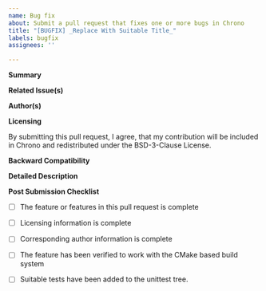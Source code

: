 ```yaml
---
name: Bug fix
about: Submit a pull request that fixes one or more bugs in Chrono
title: "[BUGFIX] _Replace With Suitable Title_"
labels: bugfix
assignees: ''

---
```


**Summary**

<!--Briefly describe the bug(s) that are eliminated by this pull request.-->

**Related Issue(s)**

<!--If this addresses an open GitHub issue for this project, please mention the issue number here, and describe the relation. Use the phrases `fixes #221` or `closes #135`, when you want an issue to be automatically closed when the pull request is merged-->

**Author(s)**

<!--Please state name and affiliation of the author or authors that should be credited with the changes in this pull request. If this pull request adds new files to the distribution, please also provide a suitable "long-lived" e-mail address (ideally something that can outlive your institution's e-mail, in case you change jobs) for the *corresponding* author, i.e. the person the Chrono developers can contact directly with questions and requests related to maintenance and support of this contributed code.-->

**Licensing**

By submitting this pull request, I agree, that my contribution will be included in Chrono and redistributed under the BSD-3-Clause License.

**Backward Compatibility**

<!--Please state whether any changes in the pull request will break backward compatibility for inputs, and - if yes - explain what has been changed and why-->

**Detailed Description**

<!--Provide any relevant details about how the fixed bug can be reproduced, how the changes are implemented, how correctness was verified, how other features - if any - in Chrono are affected-->

**Post Submission Checklist**

<!--Please check the fields below as they are completed **after** the pull request has been submitted. Delete lines that don't apply-->

- [ ] The feature or features in this pull request is complete
- [ ] Licensing information is complete
- [ ] Corresponding author information is complete
- [ ] The feature has been verified to work with the CMake based build system
- [ ] Suitable tests have been added to the unittest tree.


